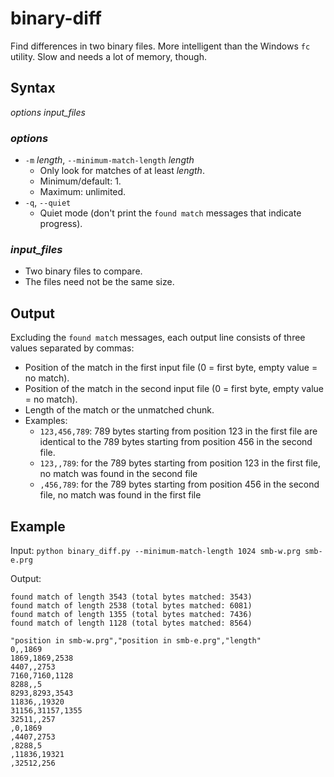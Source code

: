 # binary-diff
Find differences in two binary files. More intelligent than the Windows `fc` utility. Slow and needs a lot of memory, though.

## Syntax
*options* *input_files*

### *options*
* `-m` *length*, `--minimum-match-length` *length*
  * Only look for matches of at least *length*.
  * Minimum/default: 1.
  * Maximum: unlimited.
* `-q`, `--quiet`
  * Quiet mode (don't print the `found match` messages that indicate progress).

### *input_files*
* Two binary files to compare.
* The files need not be the same size.

## Output
Excluding the `found match` messages, each output line consists of three values separated by commas:
* Position of the match in the first input file (0 = first byte, empty value = no match).
* Position of the match in the second input file (0 = first byte, empty value = no match).
* Length of the match or the unmatched chunk.
* Examples:
  * `123,456,789`: 789 bytes starting from position 123 in the first file are identical to the 789 bytes starting from position 456 in the second file.
  * `123,,789`: for the 789 bytes starting from position 123 in the first file, no match was found in the second file
  * `,456,789`: for the 789 bytes starting from position 456 in the second file, no match was found in the first file

## Example
Input: `python binary_diff.py --minimum-match-length 1024 smb-w.prg smb-e.prg`

Output:
```
found match of length 3543 (total bytes matched: 3543)
found match of length 2538 (total bytes matched: 6081)
found match of length 1355 (total bytes matched: 7436)
found match of length 1128 (total bytes matched: 8564)

"position in smb-w.prg","position in smb-e.prg","length"
0,,1869
1869,1869,2538
4407,,2753
7160,7160,1128
8288,,5
8293,8293,3543
11836,,19320
31156,31157,1355
32511,,257
,0,1869
,4407,2753
,8288,5
,11836,19321
,32512,256
```
